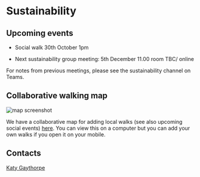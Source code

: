 # Sustainability

## Upcoming events

* Social walk 30th October 1pm

* Next sustainability group meeting: 5th December 11.00 room TBC/ online

For notes from previous meetings, please see the sustainability channel on Teams.

## Collaborative walking map

![map screenshot](../../img/walking_map.png)

We have a collaborative map for adding local walks (see also upcoming social events) [here](https://www.google.com/maps/d/edit?mid=1O02gu50Osnt5kS7H4uWR4uXC8CwERgI&usp=sharing). You can view this on a computer but you can add your own walks if you open it on your mobile.

## Contacts

<a href="mailto:k.gaythorpe@imperial.ac.uk">Katy Gaythorpe</a>